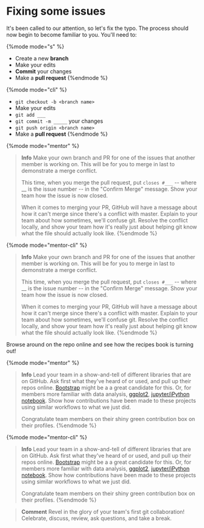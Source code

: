 # Fixing some issues

It's been called to our attention, so let's fix the typo. The process should now begin to become familiar to you. You'll need to:

{%mode mode="s" %}
* Create a new **branch**
* Make your edits
* **Commit** your changes
* Make a **pull request**
{%endmode %}

{%mode mode="cli" %}
* `git checkout -b <branch name>`
* Make your edits
* `git add ___`
* `git commit -m _____` your changes
* `git push origin <branch name>`
* Make a **pull request**
{%endmode %}

{%mode mode="mentor" %}
> **Info** 
> Make your own branch and PR for one of the issues that another member is working on.  This will be for you to merge in last to demonstrate a merge conflict.
>
> This time, when you merge the pull request, put `closes #___` -- where __ is the issue number -- in the "Confirm Merge" message.  Show your team how the issue is now closed.
>
> When it comes to merging your PR, GitHub will have a message about how it can't merge since there's a conflict with master.  Explain to your team about how sometimes, we'll confuse git.  Resolve the conflict locally, and show your team how it's really just about helping git know what the file should actually look like.
{%endmode %}

{%mode mode="mentor-cli" %}
> **Info** 
> Make your own branch and PR for one of the issues that another member is working on.  This will be for you to merge in last to demonstrate a merge conflict.
>
> This time, when you merge the pull request, put `closes #___` -- where __ is the issue number -- in the "Confirm Merge" message.  Show your team how the issue is now closed.
>
> When it comes to merging your PR, GitHub will have a message about how it can't merge since there's a conflict with master.  Explain to your team about how sometimes, we'll confuse git.  Resolve the conflict locally, and show your team how it's really just about helping git know what the file should actually look like.
{%endmode %}

Browse around on the repo online and see how the recipes book is turning out!

{%mode mode="mentor" %}
> **Info** Lead your team in a show-and-tell of different libraries that are on GitHub.  Ask first what they've heard of or used, and pull up their repos online.  [Bootstrap](https://github.com/twbs/bootstrap) might be a a great candidate for this.  Or, for members more familiar with data analysis, [ggplot2](https://github.com/hadley/ggplot2), [jupyter/iPython notebook](https://github.com/jupyter/notebook).  Show how contributions have been made to these projects using similar workflows to what we just did.
>
> Congratulate team members on their shiny green contribution box on their profiles.
{%endmode %}

{%mode mode="mentor-cli" %}
> **Info** Lead your team in a show-and-tell of different libraries that are on GitHub.  Ask first what they've heard of or used, and pull up their repos online.  [Bootstrap](https://github.com/twbs/bootstrap) might be a a great candidate for this.  Or, for members more familiar with data analysis, [ggplot2](https://github.com/hadley/ggplot2), [jupyter/iPython notebook](https://github.com/jupyter/notebook).  Show how contributions have been made to these projects using similar workflows to what we just did.
>
> Congratulate team members on their shiny green contribution box on their profiles.
{%endmode %}

> **Comment** 
> Revel in the glory of your team's first git collaboration!  Celebrate, discuss, review, ask questions, and take a break.
